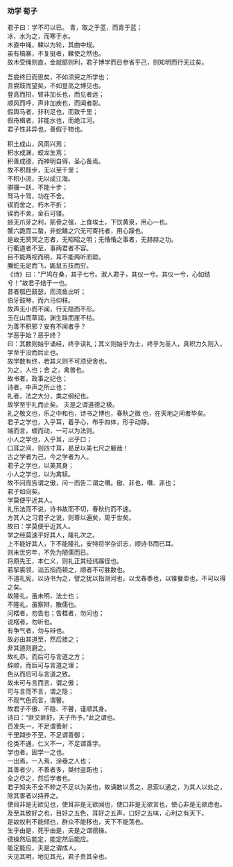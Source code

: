 ### 劝学  荀子  
君子曰：学不可以已。
青，取之于蓝，而青于蓝；  
冰，水为之，而寒于水。  
木直中绳，輮以为轮，其曲中规。  
虽有槁暴，不复挺者，輮使之然也。  
故木受绳则直，金就砺则利，君子博学而日参省乎己，则知明而行无过矣。  

吾尝终日而思矣，不如须臾之所学也；  
吾尝跂而望矣，不如登高之博见也。  
登高而招，臂非加长也，而见者远；  
顺风而呼，声非加疾也，而闻者彰。  
假舆马者，非利足也，而致千里；  
假舟楫者，非能水也，而绝江河。  
君子性非异也，善假于物也。  

积土成山，风雨兴焉；  
积水成渊，蛟龙生焉；  
积善成德，而神明自得，圣心备焉。  
故不积跬步，无以至千里；  
不积小流，无以成江海。  
骐骥一跃，不能十步；  
驽马十驾，功在不舍。  
锲而舍之，朽木不折；  
锲而不舍，金石可镂。  
蚓无爪牙之利，筋骨之强，上食埃土，下饮黄泉，用心一也。  
蟹六跪而二螯，非蛇鳝之穴无可寄托者，用心躁也。  
是故无冥冥之志者，无昭昭之明；无惛惛之事者，无赫赫之功。  
行衢道者不至，事两君者不容。  
目不能两视而明，耳不能两听而聪。  
螣蛇无足而飞，鼫鼠五技而穷。  
《诗》曰：“尸鸠在桑，其子七兮。淑人君子，其仪一兮。其仪一兮，心如结兮！”故君子结于一也。  
昔者瓠巴鼓瑟，而流鱼出听；  
伯牙鼓琴，而六马仰秣。  
故声无小而不闻，行无隐而不形。  
玉在山而草润，渊生珠而崖不枯。  
为善不积邪？安有不闻者乎？  
学恶乎始？恶乎终？  
曰：其数则始乎诵经，终乎读礼；其义则始乎为士，终乎为圣人，真积力久则入，学至乎没而后止也。  
故学数有终，若其义则不可须臾舍也。  
为之，人也；舍 之，禽兽也。  
故书者，政事之纪也；  
诗者，中声之所止也；  
礼者，法之大分，类之纲纪也。  
故学至乎礼而止矣。
夫是之谓道德之极。  
礼之敬文也，乐之中和也，诗书之博也，春秋之微 也，在天地之间者毕矣。  
君子之学也，入乎耳，着乎心，布乎四体，形乎动静。  
端而言，蝡而动，一可以为法则。  
小人之学也，入乎耳，出乎口；  
口耳之间，则四寸耳，曷足以美七尺之躯哉！  
古之学者为己，今之学者为人。  
君子之学也，以美其身；  
小人之学也，以为禽犊。  
故不问而告谓之傲，问一而告二谓之囋。傲、非也，囋、非也；  
君子如向矣。  
学莫便乎近其人。  
礼乐法而不说，诗书故而不切，春秋约而不速。  
方其人之习君子之说，则尊以遍矣，周于世矣。  
故曰：学莫便乎近其人。  
学之经莫速乎好其人，隆礼次之。  
上不能好其人，下不能隆礼，安特将学杂识志，顺诗书而已耳。  
则末世穷年，不免为陋儒而已。  
将原先王，本仁义，则礼正其经纬蹊径也。  
若挈裘领，诎五指而顿之，顺者不可胜数也。  
不道礼宪，以诗书为之，譬之犹以指测河也，以戈舂黍也，以锥餐壶也，不可以得之矣。  
故隆礼，虽未明，法士也；  
不隆礼，虽察辩，散儒也。  
问楛者，勿告也；告楛者，勿问也；  
说楛者，勿听也。  
有争气者，勿与辩也。  
故必由其道至，然后接之；  
非其道则避之。  
故礼恭，而后可与言道之方；  
辞顺，而后可与言道之理；  
色从而后可与言道之致。  
故未可与言而言，谓之傲；  
可与言而不言，谓之隐；  
不观气色而言，谓瞽。  
故君子不傲、不隐、不瞽，谨顺其身。  
诗曰：“匪交匪舒，天子所予。”此之谓也。  
百发失一，不足谓善射；  
千里蹞步不至，不足谓善御；  
伦类不通，仁义不一，不足谓善学。  
学也者，固学一之也。  
一出焉，一入焉，涂巷之人也；  
其善者少，不善者多，桀纣盗跖也；  
全之尽之，然后学者也。  
君子知夫不全不粹之不足以为美也，故诵数以贯之，思索以通之，为其人以处之，除其害者以持养之。  
使目非是无欲见也，使耳非是无欲闻也，使口非是无欲言也，使心非是无欲虑也。  
及至其致好之也，目好之五色，耳好之五声，口好之五味，心利之有天下。  
是故权利不能倾也，群众不能移也，天下不能荡也。  
生乎由是，死乎由是，夫是之谓德操。  
德操然后能定，能定然后能应。  
能定能应，夫是之谓成人。  
天见其明，地见其光，君子贵其全也。  
